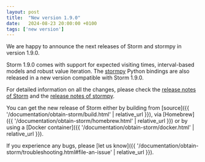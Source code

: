 ```yaml
---
layout: post
title:  "New version 1.9.0"
date:   2024-08-23 20:00:00 +0100
tags: ['new version']
---
```


We are happy to announce the next releases of Storm and stormpy in version 1.9.0.
<!--more-->

Storm 1.9.0 comes with support for expected visiting times, interval-based models and robust value iteration.
The [stormpy](https://moves-rwth.github.io/stormpy/) Python bindings are also released in a new version compatible with Storm 1.9.0.

For detailed information on all the changes, please check the [release notes of Storm](https://github.com/moves-rwth/storm/releases/tag/1.9.0) and the [release notes of stormpy](https://github.com/moves-rwth/stormpy/releases/tag/1.9.0).


You can get the new release of Storm either by building from [source]({{ '/documentation/obtain-storm/build.html' | relative_url }}), via [Homebrew]({{ '/documentation/obtain-storm/homebrew.html' | relative_url }}) or by using a [Docker container]({{ '/documentation/obtain-storm/docker.html' | relative_url }}).

If you experience any bugs, please [let us know]({{ '/documentation/obtain-storm/troubleshooting.html#file-an-issue' | relative_url }}).

